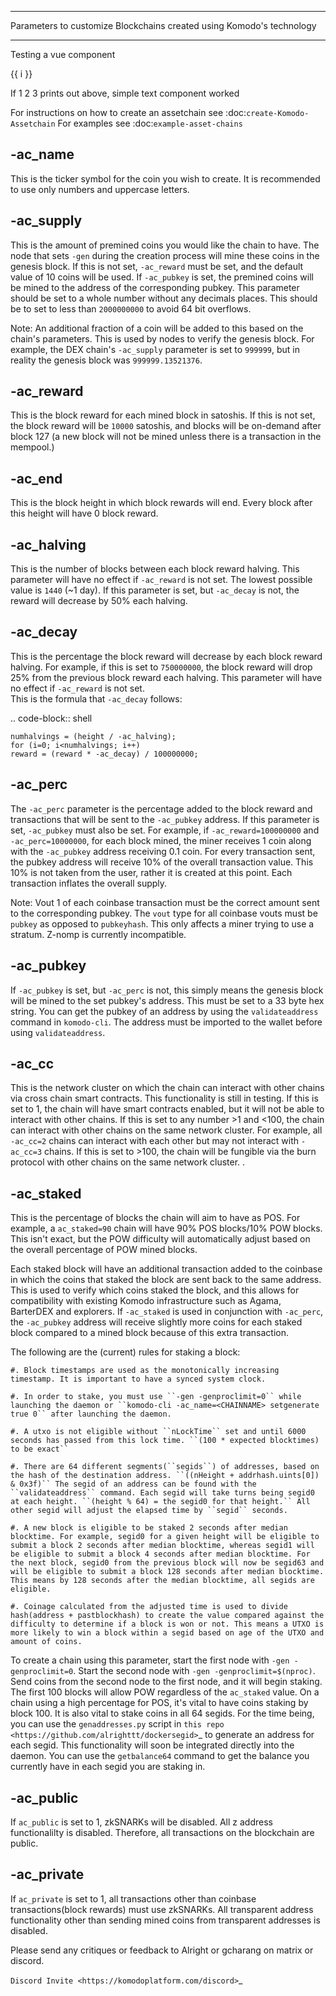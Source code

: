 *********************************************************************
Parameters to customize Blockchains created using Komodo's technology
*********************************************************************

Testing a vue component

<span v-for="i in 3">{{ i }} </span>

If 1 2 3 prints out above, simple text component worked

For instructions on how to create an assetchain see :doc:`create-Komodo-Assetchain`
For examples see :doc:`example-asset-chains`

## -ac_name

This is the ticker symbol for the coin you wish to create. It is recommended to use only numbers and uppercase letters.

## -ac_supply
This is the amount of premined coins you would like the chain to have. The node that sets ``-gen`` during the creation process will mine these coins in the genesis block. If this is not set, ``-ac_reward`` must be set, and the default value of 10 coins will be used. If ``-ac_pubkey`` is set, the  premined coins will be mined to the address of the corresponding pubkey. This parameter should be set to a whole number without any decimals places. This should be to set to less than ``2000000000`` to avoid 64 bit overflows. 

Note: An additional fraction of a coin will be added to this based on the chain's parameters. This is used by nodes to verify the genesis block. For example, the DEX chain's ``-ac_supply`` parameter is set to ``999999``, but in reality the genesis block was ``999999.13521376``.

## -ac_reward
This is the block reward for each mined block in satoshis. If this is not set, the block reward will be ``10000`` satoshis, and blocks will be on-demand after block 127 (a new block will not be mined unless there is a transaction in the mempool.)

## -ac_end
This is the block height in which block rewards will end. Every block after this height will have 0 block reward.

## -ac_halving
This is the number of blocks between each block reward halving. This parameter will have no effect if ``-ac_reward`` is not set. The lowest possible value is ``1440`` (~1 day). If this parameter is set, but ``-ac_decay`` is not, the reward will decrease by 50% each halving. 

## -ac_decay
This is the percentage the block reward will decrease by each block reward halving. For example, if this is set to ``750000000``, the block reward will drop 25% from the previous block reward each halving. This parameter will have no effect if ``-ac_reward`` is not set.  
This is the formula that ``-ac_decay`` follows:

.. code-block:: shell

	numhalvings = (height / -ac_halving);
	for (i=0; i<numhalvings; i++)
	reward = (reward * -ac_decay) / 100000000;


## -ac_perc

The ``-ac_perc`` parameter is the percentage added to the block reward and transactions that will be sent to the ``-ac_pubkey`` address. If this parameter is set, ``-ac_pubkey`` must also be set. For example, if ``-ac_reward=100000000`` and ``-ac_perc=10000000``, for each block mined, the miner receives 1 coin along with the ``-ac_pubkey`` address receiving 0.1 coin. For every transaction sent, the pubkey address will receive 10% of the overall transaction value. This 10% is not taken from the user, rather it is created at this point. Each transaction inflates the overall supply. 

Note: Vout 1 of each coinbase transaction must be the correct amount sent to the corresponding pubkey. The ``vout`` type for all coinbase vouts must be ``pubkey`` as opposed to ``pubkeyhash``. This only affects a miner trying to use a stratum. Z-nomp is currently incompatible.  

## -ac_pubkey

If ``-ac_pubkey`` is set, but ``-ac_perc`` is not, this simply means the genesis block will be mined to the set pubkey's address. This must be set to a 33 byte hex string. You can get the pubkey of an address by using the ``validateaddress`` command in ``komodo-cli``. The address must be imported to the wallet before using ``validateaddress``.

## -ac_cc

This is the network cluster on which the chain can interact with other chains via cross chain smart contracts. This functionality is still in testing. If this is set to 1, the chain will have smart contracts enabled, but it will not be able to interact with other chains. If this is set to any number >1 and <100, the chain can interact with other chains on the same network cluster. For example, all ``-ac_cc=2`` chains can interact with each other but may not interact with ``-ac_cc=3`` chains. If this is set to >100, the chain will be fungible via the burn protocol with other chains on the same network cluster. . 

## -ac_staked

This is the percentage of blocks the chain will aim to have as POS. For example, a ``ac_staked=90`` chain will have 90% POS blocks/10% POW blocks. This isn't exact, but the POW difficulty will automatically adjust based on the overall percentage of POW mined blocks.

Each staked block will have an additional transaction added to the coinbase in which the coins that staked the block are sent back to the same address. This is used to verify which coins staked the block, and this allows for compatibility with existing Komodo infrastructure such as Agama, BarterDEX and explorers. If ``-ac_staked`` is used in conjunction with ``-ac_perc``, the ``-ac_pubkey`` address will receive slightly more coins for each staked block compared to a mined block because of this extra transaction.

The following are the (current) rules for staking a block:

	#. Block timestamps are used as the monotonically increasing timestamp. It is important to have a synced system clock.

	#. In order to stake, you must use ``-gen -genproclimit=0`` while launching the daemon or ``komodo-cli -ac_name=<CHAINNAME> setgenerate true 0`` after launching the daemon.

	#. A utxo is not eligible without ``nLockTime`` set and until 6000 seconds has passed from this lock time. ``(100 * expected blocktimes) to be exact``

	#. There are 64 different segments(``segids``) of addresses, based on the hash of the destination address. ``((nHeight + addrhash.uints[0]) & 0x3f)`` The segid of an address can be found with the ``validateaddress`` command. Each segid will take turns being segid0 at each height. ``(height % 64) = the segid0 for that height.`` All other segid will adjust the elapsed time by ``segid`` seconds.

	#. A new block is eligible to be staked 2 seconds after median blocktime. For example, segid0 for a given height will be eligible to submit a block 2 seconds after median blocktime, whereas segid1 will be eligible to submit a block 4 seconds after median blocktime. For the next block, segid0 from the previous block will now be segid63 and will be eligible to submit a block 128 seconds after median blocktime. This means by 128 seconds after the median blocktime, all segids are eligible.

	#. Coinage calculated from the adjusted time is used to divide hash(address + pastblockhash) to create the value compared against the difficulty to determine if a block is won or not. This means a UTXO is more likely to win a block within a segid based on age of the UTXO and amount of coins.

To create a chain using this parameter, start the first node with ``-gen -genproclimit=0``. Start the second node with ``-gen -genproclimit=$(nproc)``. Send coins from the second node to the first node, and it will begin staking. The first 100 blocks will allow POW regardless of the ``ac_staked`` value. On a chain using a high percentage for POS, it's vital to have coins staking by block 100. It is also vital to stake coins in all 64 segids. For the time being, you can use the `genaddresses.py` script in `this repo <https://github.com/alrighttt/dockersegid>`_ to generate an address for each segid. This functionality will soon be integrated directly into the daemon. You can use the ``getbalance64`` command to get the balance you currently have in each segid you are staking in. 


## -ac_public

If ``ac_public`` is set to 1, zkSNARKs will be disabled. All z address functionalilty is disabled. Therefore, all transactions on the blockchain are public. 

## -ac_private

If ``ac_private`` is set to 1, all transactions other than coinbase transactions(block rewards) must use zkSNARKs. All transparent address functionality other than sending mined coins from transparent addresses is disabled. 


Please send any critiques or feedback to Alright or gcharang on matrix or discord.

`Discord Invite <https://komodoplatform.com/discord>`_
